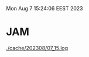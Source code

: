 Mon Aug  7 15:24:06 EEST 2023
# JAM
<a href='./cache/202308/07_15.log'>./cache/202308/07_15.log</a>
